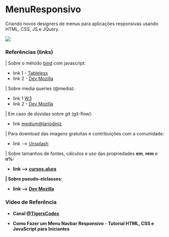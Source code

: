 # MenuResponsivo

Criando novos designers de menus para aplicações responsivas usando HTML, CSS, JS e JQuery.


![](https://github.com/rubenslyra/MenuResponsivo/blob/master/assets/screenshot-videomenu.gif)

### Referências (links)

| Sobre o método <a href="https://tableless.com.br/explorando-metodo-bind-em-javascript/" target="_blank">bind</a> com javascript:

- link 1 - <a href="https://tableless.com.br/explorando-metodo-bind-em-javascript/" target="_blank">Tableless</a>
- link 2 - <a href="https://developer.mozilla.org/pt-BR/docs/Web/JavaScript/Reference/Global_Objects/Function/bind" target="_blank"> Dev Mozilla</a>

| Sobre media queries (@media):

- link 1 <a href="https://www.w3.org/TR/mediaqueries-5/" target="_blank"> W3 </a>
- link 2 - <a href="https://developer.mozilla.org/pt-BR/docs/Web/CSS/Media_Queries/Using_media_queries" target="_blank"> Dev Mozilla</a>

| Em caso de dúvidas sobre git (git-flow):

- link <a href="https://medium.com/@lariodiniz/tutorial-git-com-git-flow-476ad906c8ae" target="_blank"> medium@lariodiniz</a>

| Para download das imagens gratuitas e contribuições com a comunidade:

- link --> <a href="https://unsplash.com/t/3d-renders" target="_blank">Unsplash</a>

| Sobre tamanhos de fontes, cálculos e uso das propriedades <b>em</b>, <b>rem</b> e <b>n%</n>:

- link --> <a href="https://cursos.alura.com.br/forum/topico-em-ou-rem-34821?gclid=CjwKCAjwzt6LBhBeEiwAbPGOgYgKf0z_g2YIjlSEXzbxRi4BvDkYRp8y4zEFyYEsQoG5BbG_Xxe-zhoCZS0QAvD_BwE" target="_blank">cursos.alura</a>

| Sobre pseudo-elclasses:

- link --> <a href="https://developer.mozilla.org/pt-BR/docs/Web/CSS/:nth-child" target="_blank"> Dev Mozilla</a>

### Vídeo de Referência

- Canal <a href="https://www.youtube.com/watch?v=bHRXRYTppHM" target="_blank">@TigersCodes </a>

- <i class="fas fa-play-circle"></i> Como Fazer um Menu Navbar Responsivo - Tutorial HTML, CSS e JavaScript para Iniciantes

<link rel="stylesheet" href="https://use.fontawesome.com/releases/v5.6.1/css/all.css" integrity="sha384-gfdkjb5BdAXd+lj+gudLWI+BXq4IuLW5IT+brZEZsLFm++aCMlF1V92rMkPaX4PP" crossorigin="anonymous">


